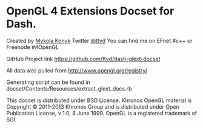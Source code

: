 OpenGL 4 Extensions Docset for Dash.
===================================

Created by [Mykola Konyk](https://github.com/ttvd)
Twitter [@ttvd](https://twitter.com/ttvd)
You can find me on EFnet #c++ or Freenode ##OpenGL

GitHub Project link https://github.com/ttvd/dash-glext-docset


All data was pulled from http://www.opengl.org/registry/

Generating script can be found in docset/Contents/Resources/extract_glext_docs.rb

This docset is distributed under BSD License.
Khronos OpenGL material is Copyright © 2011-2013 Khronos Group and is distributed under Open Publication License, v 1.0, 8 June 1999.
OpenGL is a registered trademark of SGI.
